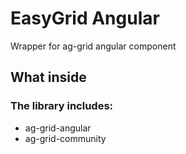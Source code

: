 # EasyGrid Angular

Wrapper for ag-grid angular component

## What inside

### The library includes:

- ag-grid-angular
- ag-grid-community
